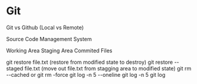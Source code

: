 # Git
Git vs Github (Local vs Remote)

Source Code Management System

Working Area
Staging Area
Commited Files

git restore file.txt (restore from modified state to destroy)
git restore --staged file.txt (move out file.txt from stagging area to modified state)
git rm --cached or git rm -force
git log -n 5 --oneline
git log -n 5
git log
